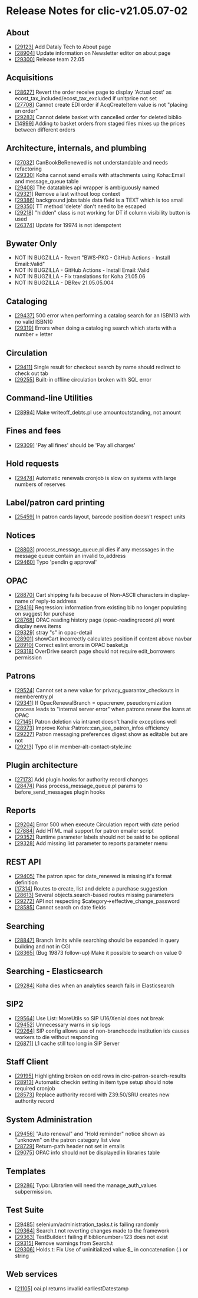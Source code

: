 
# Release Notes for clic-v21.05.07-02

## About

- [[29123]](http://bugs.koha-community.org/bugzilla3/show_bug.cgi?id=29123) Add Dataly Tech to About page
- [[28904]](http://bugs.koha-community.org/bugzilla3/show_bug.cgi?id=28904) Update information on Newsletter editor on about page
- [[29300]](http://bugs.koha-community.org/bugzilla3/show_bug.cgi?id=29300) Release team 22.05

## Acquisitions

- [[28627]](http://bugs.koha-community.org/bugzilla3/show_bug.cgi?id=28627) Revert the order receive page to display 'Actual cost' as ecost_tax_included/ecost_tax_excluded if unitprice not set
- [[27708]](http://bugs.koha-community.org/bugzilla3/show_bug.cgi?id=27708) Cannot create EDI order if AcqCreateItem value is not "placing an order"
- [[29283]](http://bugs.koha-community.org/bugzilla3/show_bug.cgi?id=29283) Cannot delete basket with cancelled order for deleted biblio
- [[14999]](http://bugs.koha-community.org/bugzilla3/show_bug.cgi?id=14999) Adding to basket orders from staged files mixes up the prices between different orders

## Architecture, internals, and plumbing

- [[27032]](http://bugs.koha-community.org/bugzilla3/show_bug.cgi?id=27032) CanBookBeRenewed is not understandable and needs refactoring
- [[29330]](http://bugs.koha-community.org/bugzilla3/show_bug.cgi?id=29330) Koha cannot send emails with attachments using Koha::Email and message_queue table
- [[29408]](http://bugs.koha-community.org/bugzilla3/show_bug.cgi?id=29408) The datatables api wrapper is ambiguously named
- [[29321]](http://bugs.koha-community.org/bugzilla3/show_bug.cgi?id=29321) Remove a last without loop context
- [[29386]](http://bugs.koha-community.org/bugzilla3/show_bug.cgi?id=29386) background jobs table data field is a TEXT which is too small
- [[29350]](http://bugs.koha-community.org/bugzilla3/show_bug.cgi?id=29350) TT method 'delete' don't need to be escaped
- [[29218]](http://bugs.koha-community.org/bugzilla3/show_bug.cgi?id=29218) "hidden" class is not working for DT if column visibility button is used
- [[26374]](http://bugs.koha-community.org/bugzilla3/show_bug.cgi?id=26374) Update for 19974 is not idempotent

## Bywater Only

- NOT IN BUGZILLA - Revert "BWS-PKG - GitHub Actions - Install Email::Valid"
- NOT IN BUGZILLA - GitHub Actions - Install Email::Valid
- NOT IN BUGZILLA - Fix translations for Koha 21.05.06
- NOT IN BUGZILLA - DBRev 21.05.05.004

## Cataloging

- [[29437]](http://bugs.koha-community.org/bugzilla3/show_bug.cgi?id=29437) 500 error when performing a catalog search for an ISBN13 with no valid ISBN10
- [[29319]](http://bugs.koha-community.org/bugzilla3/show_bug.cgi?id=29319) Errors when doing a cataloging search which starts with a number + letter

## Circulation

- [[29411]](http://bugs.koha-community.org/bugzilla3/show_bug.cgi?id=29411) Single result for checkout search by name should redirect to check out tab
- [[29255]](http://bugs.koha-community.org/bugzilla3/show_bug.cgi?id=29255) Built-in offline circulation broken with SQL error

## Command-line Utilities

- [[28994]](http://bugs.koha-community.org/bugzilla3/show_bug.cgi?id=28994) Make writeoff_debts.pl use amountoutstanding, not amount

## Fines and fees

- [[29309]](http://bugs.koha-community.org/bugzilla3/show_bug.cgi?id=29309) 'Pay all fines' should be 'Pay all charges'

## Hold requests

- [[29474]](http://bugs.koha-community.org/bugzilla3/show_bug.cgi?id=29474) Automatic renewals cronjob is slow on systems with large numbers of reserves

## Label/patron card printing

- [[25459]](http://bugs.koha-community.org/bugzilla3/show_bug.cgi?id=25459) In patron cards layout, barcode position doesn't respect units

## Notices

- [[28803]](http://bugs.koha-community.org/bugzilla3/show_bug.cgi?id=28803) process_message_queue.pl dies if any messsages in the message queue contain an invalid to_address
- [[29460]](http://bugs.koha-community.org/bugzilla3/show_bug.cgi?id=29460) Typo 'pendin    g approval'

## OPAC

- [[28870]](http://bugs.koha-community.org/bugzilla3/show_bug.cgi?id=28870) Cart shipping fails because of Non-ASCII characters in display-name of reply-to address
- [[29416]](http://bugs.koha-community.org/bugzilla3/show_bug.cgi?id=29416) Regression: information from existing bib no longer populating on suggest for purchase
- [[28768]](http://bugs.koha-community.org/bugzilla3/show_bug.cgi?id=28768) OPAC reading history page (opac-readingrecord.pl) wont display news items
- [[29329]](http://bugs.koha-community.org/bugzilla3/show_bug.cgi?id=29329) stray "s" in opac-detail
- [[28901]](http://bugs.koha-community.org/bugzilla3/show_bug.cgi?id=28901) showCart incorrectly calculates position if content above navbar
- [[28910]](http://bugs.koha-community.org/bugzilla3/show_bug.cgi?id=28910) Correct eslint errors in OPAC basket.js
- [[29318]](http://bugs.koha-community.org/bugzilla3/show_bug.cgi?id=29318) OverDrive search page should not require edit_borrowers permission

## Patrons

- [[29524]](http://bugs.koha-community.org/bugzilla3/show_bug.cgi?id=29524) Cannot set a new value for privacy_guarantor_checkouts in memberentry.pl
- [[29341]](http://bugs.koha-community.org/bugzilla3/show_bug.cgi?id=29341) If OpacRenewalBranch = opacrenew, pseudonymization process leads to "internal server error" when patrons renew the loans at OPAC
- [[27145]](http://bugs.koha-community.org/bugzilla3/show_bug.cgi?id=27145) Patron deletion via intranet doesn't handle exceptions well
- [[28973]](http://bugs.koha-community.org/bugzilla3/show_bug.cgi?id=28973) Improve Koha::Patron::can_see_patron_infos efficiency
- [[29227]](http://bugs.koha-community.org/bugzilla3/show_bug.cgi?id=29227) Patron messaging preferences digest show as editable but are not
- [[29213]](http://bugs.koha-community.org/bugzilla3/show_bug.cgi?id=29213) Typo ol in member-alt-contact-style.inc

## Plugin architecture

- [[27173]](http://bugs.koha-community.org/bugzilla3/show_bug.cgi?id=27173) Add plugin hooks for authority record changes
- [[28474]](http://bugs.koha-community.org/bugzilla3/show_bug.cgi?id=28474) Pass process_message_queue.pl params to before_send_messages plugin hooks

## Reports

- [[29204]](http://bugs.koha-community.org/bugzilla3/show_bug.cgi?id=29204) Error 500 when execute Circulation report with date period
- [[27884]](http://bugs.koha-community.org/bugzilla3/show_bug.cgi?id=27884) Add HTML mail support for patron emailer script
- [[29352]](http://bugs.koha-community.org/bugzilla3/show_bug.cgi?id=29352) Runtime parameter labels should not be said to be optional
- [[29328]](http://bugs.koha-community.org/bugzilla3/show_bug.cgi?id=29328) Add missing list parameter to reports parameter menu

## REST API

- [[29405]](http://bugs.koha-community.org/bugzilla3/show_bug.cgi?id=29405) The patron spec for date_renewed is missing it's format definition
- [[17314]](http://bugs.koha-community.org/bugzilla3/show_bug.cgi?id=17314) Routes to create, list and delete a purchase suggestion
- [[28613]](http://bugs.koha-community.org/bugzilla3/show_bug.cgi?id=28613) Several objects.search-based routes missing parameters
- [[29272]](http://bugs.koha-community.org/bugzilla3/show_bug.cgi?id=29272) API not respecting $category->effective_change_password
- [[28585]](http://bugs.koha-community.org/bugzilla3/show_bug.cgi?id=28585) Cannot search on date fields

## Searching

- [[28847]](http://bugs.koha-community.org/bugzilla3/show_bug.cgi?id=28847) Branch limits while searching should be expanded in query building and not in CGI
- [[28365]](http://bugs.koha-community.org/bugzilla3/show_bug.cgi?id=28365) (Bug 19873 follow-up) Make it possible to search on value 0

## Searching - Elasticsearch

- [[29284]](http://bugs.koha-community.org/bugzilla3/show_bug.cgi?id=29284) Koha dies when an analytics search fails in Elasticsearch

## SIP2

- [[29564]](http://bugs.koha-community.org/bugzilla3/show_bug.cgi?id=29564) Use List::MoreUtils so SIP U16/Xenial does not break
- [[29452]](http://bugs.koha-community.org/bugzilla3/show_bug.cgi?id=29452) Unnecessary warns in sip logs
- [[29264]](http://bugs.koha-community.org/bugzilla3/show_bug.cgi?id=29264) SIP config allows use of non-branchcode institution ids causes workers to die without responding
- [[26871]](http://bugs.koha-community.org/bugzilla3/show_bug.cgi?id=26871) L1 cache still too long in SIP Server

## Staff Client

- [[29195]](http://bugs.koha-community.org/bugzilla3/show_bug.cgi?id=29195) Highlighting broken on odd rows in circ-patron-search-results
- [[28913]](http://bugs.koha-community.org/bugzilla3/show_bug.cgi?id=28913) Automatic checkin setting in item type setup should note required cronjob
- [[28573]](http://bugs.koha-community.org/bugzilla3/show_bug.cgi?id=28573) Replace authority record with Z39.50/SRU creates new authority record

## System Administration

- [[29456]](http://bugs.koha-community.org/bugzilla3/show_bug.cgi?id=29456) "Auto renewal" and "Hold reminder" notice shown as "unknown" on the patron category list view
- [[28729]](http://bugs.koha-community.org/bugzilla3/show_bug.cgi?id=28729) Return-path header not set in emails
- [[29075]](http://bugs.koha-community.org/bugzilla3/show_bug.cgi?id=29075) OPAC info should not be displayed in libraries table

## Templates

- [[29286]](http://bugs.koha-community.org/bugzilla3/show_bug.cgi?id=29286) Typo: Librarien will need the manage_auth_values subpermission.

## Test Suite

- [[29485]](http://bugs.koha-community.org/bugzilla3/show_bug.cgi?id=29485) selenium/administration_tasks.t is failing randomly
- [[29364]](http://bugs.koha-community.org/bugzilla3/show_bug.cgi?id=29364) Search.t not reverting changes made to the framework
- [[29363]](http://bugs.koha-community.org/bugzilla3/show_bug.cgi?id=29363) TestBuilder.t failing if biblionumber=123 does not exist
- [[29315]](http://bugs.koha-community.org/bugzilla3/show_bug.cgi?id=29315) Remove warnings from Search.t
- [[29306]](http://bugs.koha-community.org/bugzilla3/show_bug.cgi?id=29306) Holds.t: Fix Use of uninitialized value $_ in concatenation (.) or string

## Web services

- [[21105]](http://bugs.koha-community.org/bugzilla3/show_bug.cgi?id=21105) oai.pl returns invalid earliestDatestamp


